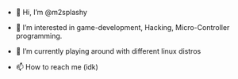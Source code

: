 - 👋 Hi, I’m @m2splashy
- 👀 I’m interested in game-development, Hacking, Micro-Controller programming.
- 🌱 I’m currently playing around with different linux distros

- 📫 How to reach me (idk)

